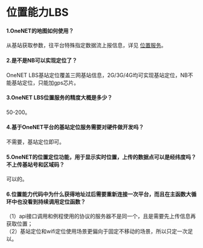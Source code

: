 # 位置能力LBS

#### 1.OneNET的地图如何使用？

从基站获取参数，往平台特殊指定数据流上报信息，详见 [位置服务](https://open.iot.10086.cn/doc/lbs/)。

#### 2.是不是NB可以实现定位了？

OneNET LBS基站定位覆盖三网基站信息，2G/3G/4G均可实现基站定位，NB不能基站定位，只能加gps芯片。

#### 3.OneNET LBS位置服务的精度大概是多少？

50-200。

#### 4.基于OneNET平台的基站定位服务需要对硬件做开发吗？

不需要，基站定位即可。

#### 5.OneNET的位置定位功能，用于显示实时位置，上传的数据点可以是经纬度吗？不上传基站号和区域码？

可以的。

#### 6.位置能力代码中为什么获得地址过后需要重新连接一次平台，而且在主函数大循环中也没看到持续调用定位函数？

（1）api接口调用和例程使用的协议的服务器不是同一个，且是需要先上传信息再获取位置；    
（2）基站定位和wifi定位使用场景更偏向于固定不移动的场景，所以只定一次足以。